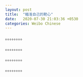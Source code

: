 ```yaml
---
layout: post
title:  "瞄准自己的靶心"
date:   2020-07-30 21:03:36 +0530
categories: Weibo Chinese
---
```




。。。。。。。。

。。。。。。。。

。。。。。。。。

。。。。。。。。